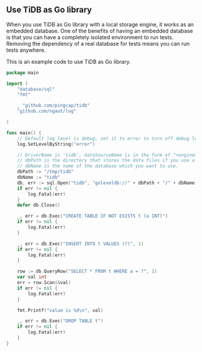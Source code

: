 ## Use TiDB as Go library

When you use TiDB as Go library with a local storage engine, it works as an embedded database.
One of the benefits of having an embedded database is that you can have a completely isolated environment to run tests.
Removing the dependency of a real database for tests means you can run tests anywhere.

This is an example code to use TiDB as Go library.

```go
package main

import (
	"database/sql"
	"fmt"

	_ "github.com/pingcap/tidb"
	"github.com/ngaut/log"

)

func main() {
	// Default log level is debug, set it to error to turn off debug log.
	log.SetLevelByString("error")

	// DriverName is 'tidb', dataSourceName is in the form of "<engine>://<dbPath>/<dbName>".
	// dbPath is the directory that stores the data files if you use a local storage engine.
	// dbName is the name of the database which you want to use.
	dbPath := "/tmp/tidb"
	dbName := "tidb"
	db, err := sql.Open("tidb", "goleveldb://" + dbPath + "/" + dbName)
	if err != nil {
		log.Fatal(err)
	}
	defer db.Close()

	_, err = db.Exec("CREATE TABLE IF NOT EXISTS t (a INT)")
	if err != nil {
		log.Fatal(err)
	}

	_, err = db.Exec("INSERT INTO t VALUES (?)", 1)
	if err != nil {
		log.Fatal(err)
	}

	row := db.QueryRow("SELECT * FROM t WHERE a = ?", 1)
	var val int
	err = row.Scan(&val)
	if err != nil {
		log.Fatal(err)
	}

	fmt.Printf("value is %d\n", val)

	_, err = db.Exec("DROP TABLE t")
	if err != nil {
		log.Fatal(err)
	}
}

```
